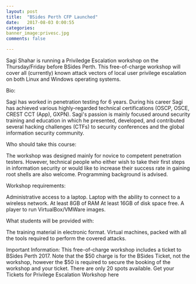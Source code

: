 ```yaml
---
layout: post
title:  "BSides Perth CFP Launched"
date:   2017-08-03 0:00:55
categories:
banner_image:privesc.jpg
comments: false

---
```


Sagi Shahar is running a Priviledge Escalation workshop on the Thursday/Friday before BSides Perth. This free-of-charge workshop will cover all (currently) known attack vectors of local user privilege escalation on both Linux and Windows operating systems.

Bio:

Sagi has worked in penetration testing for 6 years. During his career Sagi has achieved various highly-regarded technical certifications (OSCP, OSCE, CREST CCT (App), GXPN). Sagi's passion is mainly focused around security training and education in which he presented, developed, and contributed several hacking challenges (CTFs) to security conferences and the global information security community.

Who should take this course:

The workshop was designed mainly for novice to competent penetration testers. However, technical people who either wish to take their first steps in information security or would like to increase their success rate in gaining root shells are also welcome. Programming background is advised.

Workshop requirements:

Administrative access to a laptop. Laptop with the ability to connect to a wireless network. At least 8GB of RAM At least 16GB of disk space free. A player to run VirtualBox/VMWare images.

What students will be provided with:

The training material in electronic format. Virtual machines, packed with all the tools required to perform the covered attacks.

Important Information: This free-of-charge workshop includes a ticket to BSides Perth 2017. Note that the $50 charge is for the BSides Ticket, not the workshop, however the $50 is required to secure the booking of the workshop and your ticket. There are only 20 spots available. Get your Tickets for Privilege Escalation Workshop here
